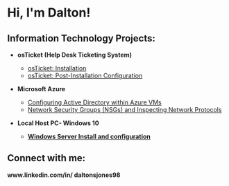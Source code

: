 <h1>Hi, I'm Dalton!


<h2>Information Technology Projects:</h2>

- <b>osTicket (Help Desk Ticketing System)</b>


  - [osTicket: Installation](https://github.com/daltonsjones98/osTicket-Installation-and-Configuration)
  - [osTicket: Post-Installation Configuration](https://github.com/daltonsjones98/OsTicket--Post-Install-and-processing-work-tickets)
  
- <b>Microsoft Azure</b>
  - [Configuring Active Directory within Azure VMs](https://github.com/daltonsjones98/Active-Directory-deployment-and-setup)
  - [Network Security Groups (NSGs) and Inspecting Network Protocols](https://github.com/daltonsjones98/Network-Security-Groups-and-Inspecting-Traffic-between-Azure-WM-s)

- <b>Local Host PC- Windows 10
  - [Windows Server Install and configuration](https://github.com/daltonsjones98/Windows-Server-Install-and-Setup)


<h2>Connect with me:</h2> www.linkedin.com/in/
daltonsjones98





